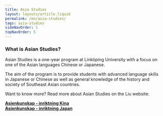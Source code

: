 ```yaml
---
title: Asia Studies
layout: layouts/article.liquid
permalink: /en/asia-studies/
tags: asia-studies
sideNavOrder: 1
topNavOrder: 5
--- 
```


### What is Asian Studies?

Asian Studies is a one-year program at Linköping University with a focus on one of the Asian languages Chinese or Japanese.

The aim of the program is to provide students with advanced language skills in Japanese or Chinese as well as general knowledge of the history and society of Southeast Asian countries.

Want to know more? Read more about Asian Studies on the Liu website:

**[Asienkunskap - inriktning Kina](https://liu.se/utbildning/program/6asik)**  
**[Asienkunskap - inriktning Japan](https://liu.se/utbildning/program/6asij)**
